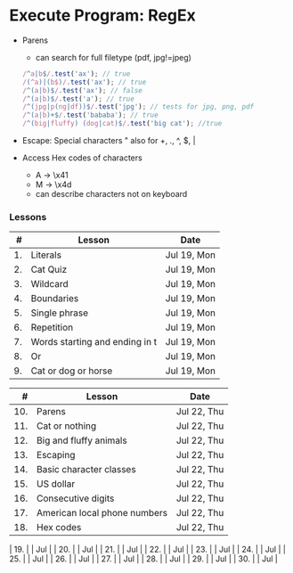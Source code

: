 # Execute Program: RegEx

- Parens

  - can search for full filetype (pdf, jpg!=jpeg)

  ```javascript
  /^a|b$/.test('ax'); // true
  /(^a)|(b$)/.test('ax'); // true
  /^(a|b)$/.test('ax'); // false
  /^(a|b)$/.test('a'); // true
  /^(jpg|p(ng|df))$/.test('jpg'); // tests for jpg, png, pdf
  /^(a|b)+$/.test('bababa'); // true
  /^(big|fluffy) (dog|cat)$/.test('big cat'); //true
  ```

- Escape: Special characters
  \" also for \+, \., \^, \$, \|
- Access Hex codes of characters
  - A &rarr; \x41
  - M &rarr; \x4d
  - can describe characters not on keyboard

### Lessons

|   # | Lesson                         | Date        |
| --: | ------------------------------ | ----------- |
|  1. | Literals                       | Jul 19, Mon |
|  2. | Cat Quiz                       | Jul 19, Mon |
|  3. | Wildcard                       | Jul 19, Mon |
|  4. | Boundaries                     | Jul 19, Mon |
|  5. | Single phrase                  | Jul 19, Mon |
|  6. | Repetition                     | Jul 19, Mon |
|  7. | Words starting and ending in t | Jul 19, Mon |
|  8. | Or                             | Jul 19, Mon |
|  9. | Cat or dog or horse            | Jul 19, Mon |

|   # | Lesson                       | Date        |
| --: | ---------------------------- | ----------- |
| 10. | Parens                       | Jul 22, Thu |
| 11. | Cat or nothing               | Jul 22, Thu |
| 12. | Big and fluffy animals       | Jul 22, Thu |
| 13. | Escaping                     | Jul 22, Thu |
| 14. | Basic character classes      | Jul 22, Thu |
| 15. | US dollar                    | Jul 22, Thu |
| 16. | Consecutive digits           | Jul 22, Thu |
| 17. | American local phone numbers | Jul 22, Thu |
| 18. | Hex codes                    | Jul 22, Thu |

| 19. | | Jul |
| 20. | | Jul |
| 21. | | Jul |
| 22. | | Jul |
| 23. | | Jul |
| 24. | | Jul |
| 25. | | Jul |
| 26. | | Jul |
| 27. | | Jul |
| 28. | | Jul |
| 29. | | Jul |
| 30. | | Jul |
